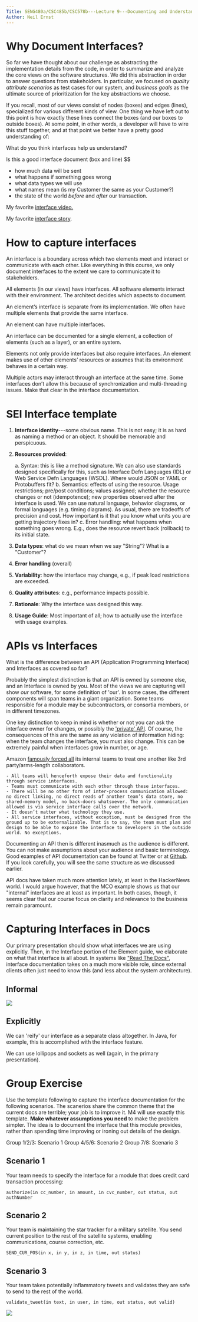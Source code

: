 ```yaml
---
Title: SENG480a/CSC485b/CSC578b---Lecture 9---Documenting and Understanding Interfaces
Author: Neil Ernst
---
```


# Why Document Interfaces?
So far we have thought about our challenge as abstracting the implementation details from the code, in order to summarize and analyze the core views on the software structures. We did this abstraction in order to answer questions from stakeholders. In particular, we focused on *quality attribute scenarios* as test cases for our system, and *business goals* as the ultimate source of prioritization for the key abstractions we choose.

If you recall, most of our views consist of nodes (boxes) and edges (lines), specialized for various different kinds of view. One thing we have left out to this point is how exactly these lines connect the boxes (and our boxes to outside boxes). At some point, in other words, a developer will have to wire this stuff together, and at that point we better have a pretty good understanding of:

What do you think interfaces help us understand? 

Is this a good interface document (box and line)
$$
- how much data will be sent
- what happens if something goes wrong
- what data types we will use
- what names mean (is my Customer the same as your Customer?)
- the state of the world *before* and *after* our transaction.

My favorite [interface video.](https://www.youtube.com/watch?v=Z3csfLkMJT4)

My favorite [interface story](img/MCO-root-cause.png).

# How to capture interfaces
An interface is a boundary across which two elements meet and interact or communicate with each other. Like everything in this course, we only document interfaces to the extent we care to communicate it to stakeholders. 

All elements (in our views) have interfaces. All software elements interact with their environment.  The architect decides which aspects to document.

An element’s interface is separate from its implementation. We often have multiple elements that provide the same interface. 

An element can have multiple interfaces. 

An interface can be documented for a single element, a collection of elements (such as a layer), or an entire system.

Elements not only provide interfaces but also require interfaces. An element makes use of other elements’ resources or assumes that its environment behaves in a certain way. 

Multiple actors may interact through an interface at the same time. Some interfaces don’t allow this because of synchronization and multi-threading issues. Make that clear in the interface documentation. 

# SEI Interface template
1. **Interface identity**---some obvious name. This is not easy; it is as hard as naming a method or an object. It should be memorable and perspicuous. 
2. **Resources provided**:

	a. Syntax: this is like a method signature. We can also use standards designed specifically for this, such as Interface Defn Languages (IDL) or Web Service Defn Languages (WSDL). Where would JSON or YAML or Protobuffers fit?
	b. Semantics: effects of using the resource. Usage restrictions; pre/post conditions; values assigned; whether the resource changes or not (idempotence); new properties observed after the interface is used. We can use natural language, behavior diagrams, or formal languages (e.g. timing diagrams). As usual, there are tradeoffs of precision and cost. How important is it that you know what units you are getting trajectory fixes in?
	c. Error handling: what happens when something goes wrong. E.g., does the resource revert back (rollback) to its initial state.
3. **Data types**: what do we mean when we say "String"? What is a "Customer"?
4. **Error handling** (overall)
5. **Variability**: how the interface may change, e.g., if peak load restrictions are exceeded.
6. **Quality attributes**: e.g., performance impacts possible.
7. **Rationale**: Why the interface was designed this way.
8. **Usage Guide**: Most important of all; how to actually use the interface with usage examples. 

# APIs vs Interfaces
What is the difference between an API (Application Programming Interface) and Interfaces as covered so far?

Probably the simplest distinction is that an API is owned by someone else, and an Interface is owned by you. Most of the views we are capturing will show *our* software, for some definition of 'our'. In some cases, the different components will span teams in a giant organization. Some teams responsible for a module may be subcontractors, or consortia members, or in different timezones. 

One key distinction to keep in mind is whether or not you can ask the interface owner for changes, or possibly the ['private' API](http://www.stratigery.com/nt.sekrits.html#hidden_api). Of course, the consequences of this are the same as any violation of information hiding: when the team changes the interface, you must also change. This can be extremely painful when interfaces grow in number, or age. 

Amazon [famously forced all](https://apievangelist.com/2012/01/12/the-secret-to-amazons-success-internal-apis/) its internal teams to treat one another like 3rd party/arms-length collaborators. 

	- All teams will henceforth expose their data and functionality through service interfaces.
	- Teams must communicate with each other through these interfaces.
	- There will be no other form of inter-process communication allowed: no direct linking, no direct reads of another team’s data store, no shared-memory model, no back-doors whatsoever. The only communication allowed is via service interface calls over the network.
	- It doesn’t matter what technology they use.
	- All service interfaces, without exception, must be designed from the ground up to be externalizable. That is to say, the team must plan and design to be able to expose the interface to developers in the outside world. No exceptions.

Documenting an API then is different inasmuch as the audience is different. You can not make assumptions about your audience and basic terminology. Good examples of API documentation can be found at Twitter or at [Github](https://developer.github.com/v3/). If you look carefully, you will see the same structure as we discussed earlier. 

API docs have taken much more attention lately, at least in the HackerNews world. I would argue however, that the MCO example shows us that our "internal" interfaces are at least as important. In both cases, though, it seems clear that our course focus on clarity and relevance to the business remain paramount.

# Capturing Interfaces in Docs
Our primary presentation should show what interfaces we are using explicitly. Then, in the Interface portion of the Element guide, we elaborate on what that interface is all about. In systems like ["Read The Docs"](http://bootstrap-datepicker.readthedocs.io/en/v1.7.1/methods.html), interface documentation takes on a much more visible role, since external clients often just need to know this (and less about the system architecture). 

## Informal
![](img/interface-simple.png)

## Explicitly
We can 'reify' our interface as a separate class altogether. In Java, for example, this is accomplished with the interface feature. 

We can use lollipops and sockets as well (again, in the primary presentation).

# Group Exercise

Use the template following to capture the interface documentation for the following scenarios. The scanerios share the common theme that the current docs are terrible; your job is to improve it. M4 will use exactly this template. **Make whatever assumptions you need** to make the problem simpler. The idea is to document the interface that this module provides, rather than spending time improving or ironing out details of the design. 

Group 1/2/3: Scenario 1
Group 4/5/6: Scenario 2
Group 7/8: Scenario 3

## Scenario 1
Your team needs to specify the interface for a module that does credit card transaction processing:

`authorize(in cc_number, in amount, in cvc_number, out status, out authNumber`

## Scenario 2
Your team is maintaining the star tracker for a military satellite. You send current position to the rest of the satellite systems, enabling communications, course correction, etc. 

`SEND_CUR_POS(in x, in y, in z, in time, out status)`

## Scenario 3
Your team takes potentially inflammatory tweets and validates they are safe to send to the rest of the world.

`validate_tweet(in text, in user, in time, out status, out valid)`


![](img/interface-doc-template.png)

